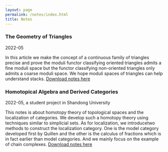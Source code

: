 ```yaml
---
layout: page
permalink: /notes/index.html
title: Notes
---
```


### The Geometry of Triangles
2022-05

In this article we make the concept of a continuous family of triangles precise and prove the moduli functor classifying oriented triangles admits a fine moduli space but the functor classifying non-oriented triangles only admits a coarse moduli space. We hope moduli spaces of triangles can help understand stacks. [Download notes here](https://yining2001.github.io/file/2023-05-notes-2.pdf)

### Homotopical Algebra and Derived Categories
2022-05, a student project in Shandong University

This notes is about homotopy theory of topological spaces and the localization of categories. We develop such a homotopy theory using techniques similar to simplicial sets. As for localization, we introducetwo methods to construct the localization category. One is the model category developed first by Quillen and the other is the calculus of fractions which is in fact earlier than model categories. And we mainly focus on the example of chain complexes. [Download notes here](https://yining2001.github.io/file/2022-05-notes-1.pdf)
